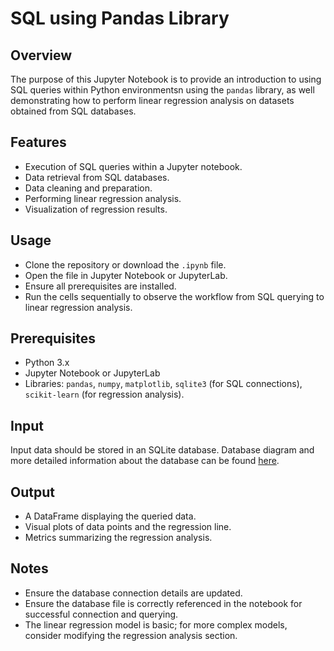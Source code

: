 # SQL using Pandas Library

## Overview
The purpose of this Jupyter Notebook is to provide an introduction to using SQL queries within Python environmentsn using the `pandas` library, as well demonstrating how to perform linear regression analysis on datasets obtained from SQL databases.

## Features
- Execution of SQL queries within a Jupyter notebook.
- Data retrieval from SQL databases.
- Data cleaning and preparation.
- Performing linear regression analysis.
- Visualization of regression results.

## Usage
- Clone the repository or download the `.ipynb` file.
- Open the file in Jupyter Notebook or JupyterLab.
- Ensure all prerequisites are installed.
- Run the cells sequentially to observe the workflow from SQL querying to linear regression analysis.

## Prerequisites
- Python 3.x
- Jupyter Notebook or JupyterLab
- Libraries: `pandas`, `numpy`, `matplotlib`, `sqlite3` (for SQL connections), `scikit-learn` (for regression analysis).

## Input
Input data should be stored in an SQLite database. Database diagram and more detailed information about the database can be found [here](https://www.sqlitetutorial.net/sqlite-sample-database/).

## Output
- A DataFrame displaying the queried data.
- Visual plots of data points and the regression line.
- Metrics summarizing the regression analysis.

## Notes
- Ensure the database connection details are updated.
- Ensure the database file is correctly referenced in the notebook for successful connection and querying.
- The linear regression model is basic; for more complex models, consider modifying the regression analysis section.